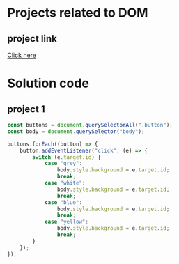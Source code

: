 # Projects related to DOM

## project link

[Click here](https://stackblitz.com/edit/dom-project-chaiaurcode?file=index.html)


# Solution code

## project 1

```javascript
const buttons = document.querySelectorAll(".button");
const body = document.querySelector("body");

buttons.forEach((button) => {
    button.addEventListener("click", (e) => {
        switch (e.target.id) {
            case "grey":
                body.style.background = e.target.id;
                break;
            case "white":
                body.style.background = e.target.id;
                break;
            case "blue":
                body.style.background = e.target.id;
                break;
            case "yellow":
                body.style.background = e.target.id;
                break;
        }
    });
});
```
